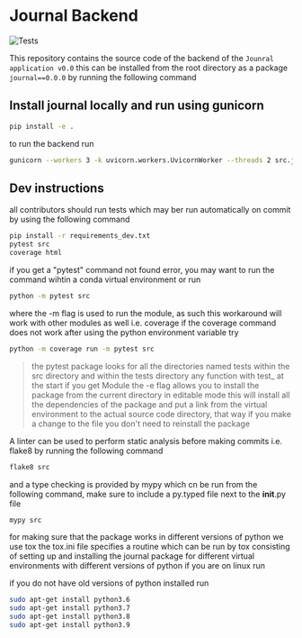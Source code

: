 # Journal Backend
![Tests](https://github.com/kesler20/test_backend/actions/workflows/python-app.yml/badge.svg)

This repository contains the source code of the backend of the ``Jounral application v0.0``
this can be installed from the root directory as a package ``journal==0.0.0`` by running the following command
## Install journal locally and run using gunicorn
```bash
pip install -e .
```

to run the backend run 
```bash
gunicorn --workers 3 -k uvicorn.workers.UvicornWorker --threads 2 src.journal.main:app
```

## Dev instructions
all contributors should run tests which may ber run automatically on commit by using the following command
```bash
pip install -r requirements_dev.txt
pytest src
coverage html
```

if you get a "pytest" command not found error, you may want to run the command wihtin a conda virtual environment or run

```bash
python -m pytest src
```
where the -m flag is used to run the module, as such this workaround will work with other modules as well i.e. coverage
if the coverage command does not work after using the python environment variable
try

```bash
python -m coverage run -m pytest src
```
>the pytest package looks for all the directories named tests within the src directory and within the tests directory any function with test_ at the start
if you get Module 
the -e flag allows you to install the package from the current directory in editable mode
this will install all the dependencies of the package and put a link from the virtual environment to the actual source code directory, that way if you make a change to the file you don't need to reinstall the package

A linter can be used to perform static analysis before making commits i.e. flake8 
by running the following command
```bash
flake8 src
```
and a type checking is provided by mypy which cn be run from the following command, make sure to include a py.typed file next to the __init__.py file
```bash
mypy src
```
for making sure that the package works in different versions of python we use tox
the tox.ini file specifies a routine which can be run by tox consisting of setting up and installing
the journal package for different virtual environments with different versions of python
if you are on linux run 

if you do not have old versions of python installed run 
```bash
sudo apt-get install python3.6
sudo apt-get install python3.7
sudo apt-get install python3.8
sudo apt-get install python3.9
```
